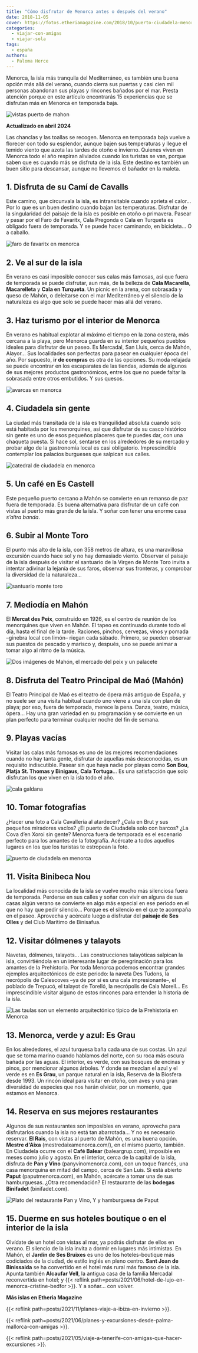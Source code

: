 ```yaml
---
title: "Cómo disfrutar de Menorca antes o después del verano"
date: 2018-11-05
cover: https://fotos.etheriamagazine.com/2018/10/puerto-ciudadela-menorca.jpg
categories: 
  - viajar-con-amigas
  - viajar-sola
tags: 
  - españa
authors: 
  - Paloma Herce
---
```


Menorca, la isla más tranquila del Mediterráneo, es también una buena opción más allá 
del verano, cuando cierra sus puertas y casi cien mil personas abandonan sus playas y 
rincones bañados por el mar. Presta atención porque en este artículo encontrarás 15 
experiencias que se disfrutan más en Menorca en temporada baja. 

![vistas puerto de mahon](https://fotos.etheriamagazine.com/2018/10/viaje-menorca-atardecer-mahon.jpg "Atardecer en Mahón. ©P.G./Etheria")

**Actualizado en abril 2024** 

Las chanclas y las toallas se recogen. Menorca en temporada baja vuelve a florecer con 
todo su esplendor, aunque bajen sus temperaturas y llegue el temido viento que azota las 
tardes de otoño e invierno. Quienes viven en Menorca todo el año respiran aliviados 
cuando los turistas se van, porque saben que es cuando más se disfruta de la isla. Este 
destino es también un buen sitio para descansar, aunque no llevemos el bañador en la 
maleta. 

## 1\. Disfruta de su Camí de Cavalls

Este camino, que circunvala la isla, es intransitable cuando aprieta el calor… Por lo 
que es un buen destino cuando bajan las temperaturas. Disfrutar de la singularidad del 
paisaje de la isla es posible en otoño o primavera. Pasear y pasar por el Faro de 
Favaritx, Cala Pregonda o Cala en Turqueta es obligado fuera de temporada. Y se puede 
hacer caminando, en bicicleta… O a caballo. 

![faro de favaritx en menorca](https://fotos.etheriamagazine.com/2018/10/Menorca-Faro-Favaritx.jpg "Faro de Favaritx.")

## 2\. Ve al sur de la isla

En verano es casi imposible conocer sus calas más famosas, así que fuera de temporada se 
puede disfrutar, aun más, de la belleza de **Cala Macarella**, **Macarelleta** y **Cala 
en Turqueta**. Un picnic en la arena, con sobrasada y queso de Mahón, o deleitarse con 
el mar Mediterráneo y el silencio de la naturaleza es algo que solo se puede hacer más 
allá del verano. 

## 3\. Haz turismo por el interior de Menorca

En verano es habitual explotar al máximo el tiempo en la zona costera, más cercana a la 
playa, pero Menorca guarda en su interior pequeños pueblos ideales para disfrutar de un 
paseo. Es Mercadal, San Lluis, cerca de Mahón, Alayor… Sus localidades son perfectas 
para pasear en cualquier época del año. Por supuesto, **ir de compras** es otra de las 
opciones. Su moda relajada se puede encontrar en los escaparates de las tiendas, además 
de algunos de sus mejores productos gastronómicos, entre los que no puede faltar la 
sobrasada entre otros embutidos. Y sus quesos. 

![avarcas en menorca](https://fotos.etheriamagazine.com/2018/10/avarcas-Es-Fornels.jpg "Las avarcas son el calzado tradicional de Menorca. ©P.G./Etheria Magazine")

## 4\. Ciudadela sin gente

La ciudad más transitada de la isla es tranquilidad absoluta cuando solo está habitada 
por los menorquines, así que disfrutar de su casco histórico sin gente es uno de esos 
pequeños placeres que te puedes dar, con una chaqueta puesta. Si hace sol, sentarse en 
los alrededores de su mercado y probar algo de la gastronomía local es casi obligatorio. 
Imprescindible contemplar los palacios burgueses que salpican sus calles. 

![catedral de ciudadela en menorca](https://fotos.etheriamagazine.com/2018/10/Catedral-ciudadela.jpg "Catedral de Ciudadela. ©P.G./Etheria")

## 5\. Un café en Es Castell

Este pequeño puerto cercano a Mahón se convierte en un remanso de paz fuera de 
temporada. Es buena alternativa para disfrutar de un café con vistas al puerto más 
grande de la isla. Y soñar con tener una enorme casa _s’altra banda_. 

## 6\. Subir al Monte Toro

El punto más alto de la isla, con 358 metros de altura, es una maravillosa excursión 
cuando hace sol y no hay demasiado viento. Observar el paisaje de la isla después de 
visitar el santuario de la Virgen de Monte Toro invita a intentar adivinar la lejanía de 
sus faros, observar sus fronteras, y comprobar la diversidad de la naturaleza… 

![santuario monte toro](https://fotos.etheriamagazine.com/2018/10/Vsitas-monto-toro-menorca.jpg "Vista desde el Monte Toro, junto al santuario, el punto más alto de la isla. ©P.G./Etheria")

## 7\. Mediodía en Mahón

El **Mercat des Peix**, construido en 1926, es el centro de reunión de los menorquines 
que viven en Mahón. El tapeo es continuado durante todo el día, hasta el final de la 
tarde. Raciones, pinchos, cervezas, vinos y pomada –ginebra local con limón– riegan cada 
sábado. Primero, se pueden observar sus puestos de pescado y marisco y, después, uno se 
puede animar a tomar algo al ritmo de la música. 

![Dos imágenes de Mahón, el mercado del peix y un palacete](https://fotos.etheriamagazine.com/2018/10/Menorca-Mahon.jpg "Mercat des Peix (Izq.) e imagen del centro de Mahón (Dcha.) ©Paloma Herce")

## 8\. Disfruta del Teatro Principal de Maó (Mahón)

El Teatro Principal de Maó es el teatro de ópera más antiguo de España, y no suele ser 
una visita habitual cuando uno viene a una isla con plan de playa; por eso, fuera de 
temporada, merece la pena. Danza, teatro, música, ópera… Hay una gran variedad en su 
programación y se convierte en un plan perfecto para terminar cualquier noche del fin de 
semana. 

## 9\. Playas vacías

Visitar las calas más famosas es uno de las mejores recomendaciones cuando no hay tanta 
gente, disfrutar de aquellas más desconocidas, es un requisito indiscutible. Pasear sin 
que haya nadie por playas como **Son Bou**, **Platja St. Thomas y Binigaus,** **Cala 
Tortuga**… Es una satisfacción que solo disfrutan los que viven en la isla todo el año. 

![cala galdana](https://fotos.etheriamagazine.com/2018/10/Cala-Galdana.jpg "Cala Galdana, una de las calas más conocidas (accesible en coche). ©P.G./Etheria")

## 10\. Tomar fotografías

¿Hacer una foto a Cala Cavallería al atardecer? ¿Cala en Brut y sus pequeños miradores 
vacíos? ¿El puerto de Ciudadela solo con barcos? ¿La Cova d’en Xoroi sin gente? Menorca 
fuera de temporada es el escenario perfecto para los amantes de la fotografía. Acércate 
a todos aquellos lugares en los que los turistas te estropean la foto. 

![puerto de ciudadela en menorca](https://fotos.etheriamagazine.com/2018/10/puerto-ciudadela-menorca.jpg "Puerto de Ciudadela. ©P.G./Etheria")

## 11\. Visita Binibeca Nou

La localidad más conocida de la isla se vuelve mucho más silenciosa fuera de temporada. 
Perderse en sus calles y soñar con vivir en alguna de sus casas algún verano se 
convierte en algo más especial en ese periodo en el que no hay que pedir silencio… 
Porque es el silencio en el que te acompaña en el paseo. Aprovecha y acércate luego a 
disfrutar del **paisaje de Ses Olles** y del Club Marítimo de Binisafua. 

## 12\. Visitar dólmenes y talayots

Navetas, dólmenes, talayots… Las construcciones talayóticas salpican la isla, 
convirtiéndola en un interesante lugar de peregrinación para los amantes de la 
Prehistoria. Por toda Menorca podemos encontrar grandes ejemplos arquitectónicos de este 
periodo: la naveta Des Tudons, la necrópolis de Calescoves –ya de por sí es una cala 
impresionante–, el poblado de Trepucó, el talayot de Torelló, la necrópolis de Cala 
Morell… Es imprescindible visitar alguno de estos rincones para entender la historia de 
la isla. 

![Las taulas son un elemento arquitectónico típico de la Prehistoria en Menorca](https://fotos.etheriamagazine.com/2018/10/Menorca-prehistoria-taula.jpg "Las taulas son un elemento arquitectónico típico de la Prehistoria en Menorca.")

## 13\. Menorca, verde y azul: Es Grau

En los alrededores, el azul turquesa baña cada una de sus costas. Un azul que se torna 
marino cuando hablamos del norte, con su roca más oscura bañada por las aguas. El 
interior, es verde, con sus bosques de encinas y pinos, por mencionar algunos árboles. Y 
donde se mezclan el azul y el verde es en **Es Grau**, un parque natural en la isla, 
Reserva de la Biosfera desde 1993. Un rincón ideal para visitar en otoño, con aves y una 
gran diversidad de especies que nos harán olvidar, por un momento, que estamos en 
Menorca. 

## 14\. Reserva en sus mejores restaurantes

Algunos de sus restaurantes son imposibles en verano, aprovecha para disfrutarlos cuando 
la isla no está tan abarrotada… Y no es necesario reservar. **El Rais**, con vistas al 
puerto de Mahón, es una buena opción. **Mestre d'Aixa** (mestredaixamenorca.com/), en el 
mismo puerto, también. En Ciudadela ocurre con el **Café Balear** (baleargrup.com), 
imposible en meses como julio y agosto. En el interior, cerca de la capital de la isla, 
disfruta de **Pan y Vino** (panyvinomenorca.com), con un toque francés, una casa 
menorquina en mitad del campo, cerca de San Luis. Si está abierto **Paput** 
(paputmenorca.com), en Mahón, acércate a tomar una de sus hamburguesas. ¿Otra 
recomendación? El restaurante de las **bodegas Binifadet** (binifadet.com). 

![Plato del restaurante Pan y Vino, Y y hamburguesa de Paput](https://fotos.etheriamagazine.com/2018/10/Menorca-restaurantes.jpg "Plato del restaurante Pan y Vino (Izq.) y hamburguesa de Paput (Dcha.). ©Paloma Herce")

## 15\. Duerme en sus hoteles boutique o en el interior de la isla

Olvídate de un hotel con vistas al mar, ya podrás disfrutar de ellos en verano. El 
silencio de la isla invita a dormir en lugares más intimistas. En Mahón, el **Jardín de 
Ses Bruixes** es uno de los hoteles-boutique más codiciados de la ciudad, de estilo 
inglés en pleno centro. **Sant Joan de Binissaida** se ha convertido en el hotel más 
rural más famoso de la isla. Apunta también **Alcaufar Vell**, la antigua casa de la 
familia Mercadal reconvertida en hotel; y {{< reflink 
path=posts/2021/06/hotel-de-lujo-en-menorca-cristine-bedfor >}}. Y a soñar… con volver. 

**Más islas en Etheria Magazine** 

{{< reflink path=posts/2021/11/planes-viaje-a-ibiza-en-invierno >}}. 

{{< reflink path=posts/2021/06/planes-y-excursiones-desde-palma-mallorca-con-amigas >}}. 

{{< reflink path=posts/2021/05/viaje-a-tenerife-con-amigas-que-hacer-excursiones >}}.
